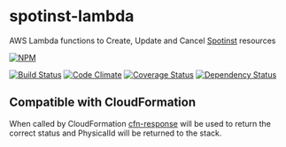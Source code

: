 # spotinst-lambda

AWS Lambda functions to Create, Update and Cancel [Spotinst](http://spotinst.com) resources


[![NPM](https://nodei.co/npm/spotinst-lambda.png)](https://nodei.co/npm/spotinst-lambda/)

[![Build
Status](https://travis-ci.org/SungardAS/spotinst-lambda.svg?branch=master)](https://travis-ci.org/SungardAS/spotinst-lambda?branch=master)
[![Code
Climate](https://codeclimate.com/github/SungardAS/spotinst-lambda/badges/gpa.svg?branch=master)](https://codeclimate.com/github/SungardAS/spotinst-lambda?branch=master)
[![Coverage
Status](https://coveralls.io/repos/SungardAS/spotinst-lambda/badge.svg?branch=master)](https://coveralls.io/r/SungardAS/spotinst-lambda?branch=master)
[![Dependency
Status](https://david-dm.org/SungardAS/spotinst-lambda.svg?branch=master)](https://david-dm.org/SungardAS/spotinst-lambda?branch=master)

## Compatible with CloudFormation

When called by CloudFormation [cfn-response](http://docs.aws.amazon.com/AWSCloudFormation/latest/UserGuide/aws-properties-lambda-function-code.html#cfn-lambda-function-code-cfnresponsemodule)
will be used to return the correct status and PhysicalId will be returned to the stack.
